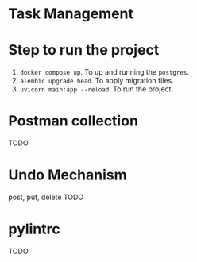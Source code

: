 # Task Management

# Step to run the project
1. `docker compose up`. To up and running the `postgres`.
2. `alembic upgrade head`. To apply migration files.
3. `uvicorn main:app --reload`. To run the project.

# Postman collection
TODO

# Undo Mechanism
post, put, delete
TODO

# pylintrc
TODO
